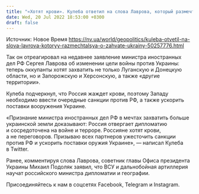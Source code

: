 ```yaml
---
title: "«Хотят крови». Кулеба ответил на слова Лаврова, который размечтался о захвате Украины"
date: Wed, 20 Jul 2022 18:53:00 +0300
draft: false
---
```

Источник: Новое Время https://nv.ua/world/geopolitics/kuleba-otvetil-na-slova-lavrova-kotoryy-razmechtalsya-o-zahvate-ukrainy-50257776.html


 Так он отреагировал на недавнее заявление министра иностранных дел РФ Сергея Лаврова об изменении цели войны против Украины: теперь оккупанты хотят захватить не только Луганскую и Донецкую области, но и Запорожскую и Херсонскую, а также «другие территории».

Кулеба подчеркнул, что Россия жаждет крови, поэтому Западу необходимо ввести очередные санкции против РФ, а также ускорить поставки вооружения Украине.

«Признание министра иностранных дел РФ в мечтах захватить больше украинской земли доказывают: Россия отвергает дипломатию и сосредоточена на войне и терроре. Россияне хотят крови, а не переговоров. Призываю всех партнеров ужесточить санкции против РФ и ускорить поставки оружия Украине», — написал Кулеба в Twitter.

Ранее, комментируя слова Лаврова, советник главы Офиса президента Украины Михаил Подоляк заявил, что ВСУ и дальнобойная артиллерия научат российского министра дипломатии и географии.

Присоединяйтесь к нам в соцсетях Facebook, Telegram и Instagram.
